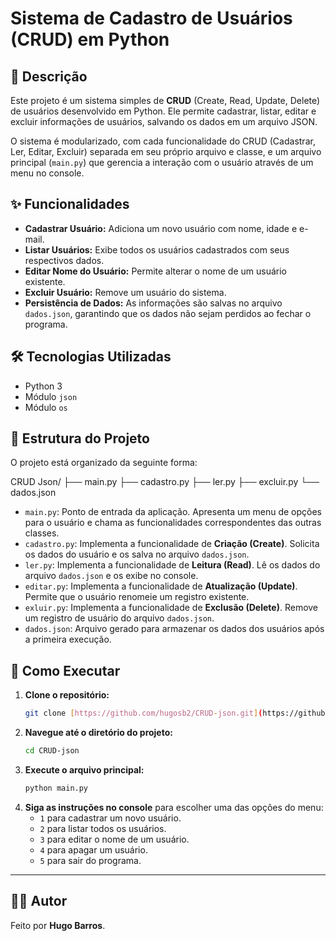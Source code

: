 # Sistema de Cadastro de Usuários (CRUD) em Python

## 📝 Descrição

Este projeto é um sistema simples de **CRUD** (Create, Read, Update, Delete) de usuários desenvolvido em Python. Ele permite cadastrar, listar, editar e excluir informações de usuários, salvando os dados em um arquivo JSON.

O sistema é modularizado, com cada funcionalidade do CRUD (Cadastrar, Ler, Editar, Excluir) separada em seu próprio arquivo e classe, e um arquivo principal (`main.py`) que gerencia a interação com o usuário através de um menu no console.

## ✨ Funcionalidades

* **Cadastrar Usuário:** Adiciona um novo usuário com nome, idade e e-mail.
* **Listar Usuários:** Exibe todos os usuários cadastrados com seus respectivos dados.
* **Editar Nome do Usuário:** Permite alterar o nome de um usuário existente.
* **Excluir Usuário:** Remove um usuário do sistema.
* **Persistência de Dados:** As informações são salvas no arquivo `dados.json`, garantindo que os dados não sejam perdidos ao fechar o programa.

## 🛠️ Tecnologias Utilizadas

* Python 3
* Módulo `json`
* Módulo `os`

## 📂 Estrutura do Projeto

O projeto está organizado da seguinte forma:


CRUD Json/
├── main.py
├── cadastro.py
├── ler.py
├── excluir.py
└── dados.json

* `main.py`: Ponto de entrada da aplicação. Apresenta um menu de opções para o usuário e chama as funcionalidades correspondentes das outras classes.
* `cadastro.py`: Implementa a funcionalidade de **Criação (Create)**. Solicita os dados do usuário e os salva no arquivo `dados.json`.
* `ler.py`: Implementa a funcionalidade de **Leitura (Read)**. Lê os dados do arquivo `dados.json` e os exibe no console.
* `editar.py`: Implementa a funcionalidade de **Atualização (Update)**. Permite que o usuário renomeie um registro existente.
* `exluir.py`: Implementa a funcionalidade de **Exclusão (Delete)**. Remove um registro de usuário do arquivo `dados.json`.
* `dados.json`: Arquivo gerado para armazenar os dados dos usuários após a primeira execução.

## 🚀 Como Executar

1.  **Clone o repositório:**
    ```bash
    git clone [https://github.com/hugosb2/CRUD-json.git](https://github.com/hugosb2/CRUD-json.git)
    ```
2.  **Navegue até o diretório do projeto:**
    ```bash
    cd CRUD-json
    ```
3.  **Execute o arquivo principal:**
    ```bash
    python main.py
    ```
4.  **Siga as instruções no console** para escolher uma das opções do menu:
    * `1` para cadastrar um novo usuário.
    * `2` para listar todos os usuários.
    * `3` para editar o nome de um usuário.
    * `4` para apagar um usuário.
    * `5` para sair do programa.

---

## 👨‍💻 Autor

Feito por **Hugo Barros**.